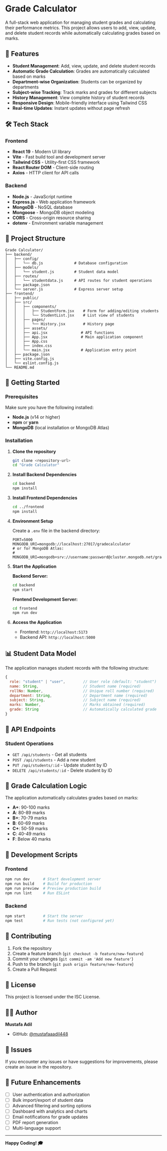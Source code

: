 # Grade Calculator

A full-stack web application for managing student grades and calculating their performance metrics. This project allows users to add, view, update, and delete student records while automatically calculating grades based on marks.

## 🚀 Features

- **Student Management**: Add, view, update, and delete student records
- **Automatic Grade Calculation**: Grades are automatically calculated based on marks
- **Department-wise Organization**: Students can be organized by departments
- **Subject-wise Tracking**: Track marks and grades for different subjects
- **History Management**: View complete history of student records
- **Responsive Design**: Mobile-friendly interface using Tailwind CSS
- **Real-time Updates**: Instant updates without page refresh

## 🛠️ Tech Stack

### Frontend
- **React 19** - Modern UI library
- **Vite** - Fast build tool and development server
- **Tailwind CSS** - Utility-first CSS framework
- **React Router DOM** - Client-side routing
- **Axios** - HTTP client for API calls

### Backend
- **Node.js** - JavaScript runtime
- **Express.js** - Web application framework
- **MongoDB** - NoSQL database
- **Mongoose** - MongoDB object modeling
- **CORS** - Cross-origin resource sharing
- **dotenv** - Environment variable management

## 📁 Project Structure

```
Grade Calculator/
├── backend/
│   ├── config/
│   │   └── db.js              # Database configuration
│   ├── models/
│   │   └── student.js         # Student data model
│   ├── routes/
│   │   └── studentdata.js     # API routes for student operations
│   ├── package.json
│   └── server.js              # Express server setup
├── frontend/
│   ├── public/
│   ├── src/
│   │   ├── components/
│   │   │   ├── StudentForm.jsx    # Form for adding/editing students
│   │   │   └── StudentList.jsx    # List view of students
│   │   ├── pages/
│   │   │   └── History.jsx        # History page
│   │   ├── assets/
│   │   ├── api.jsx               # API functions
│   │   ├── App.jsx               # Main application component
│   │   ├── App.css
│   │   ├── index.css
│   │   └── main.jsx              # Application entry point
│   ├── package.json
│   ├── vite.config.js
│   └── eslint.config.js
└── README.md
```

## 🚦 Getting Started

### Prerequisites

Make sure you have the following installed:
- **Node.js** (v14 or higher)
- **npm** or **yarn**
- **MongoDB** (local installation or MongoDB Atlas)

### Installation

1. **Clone the repository**
   ```bash
   git clone <repository-url>
   cd "Grade Calculator"
   ```

2. **Install Backend Dependencies**
   ```bash
   cd backend
   npm install
   ```

3. **Install Frontend Dependencies**
   ```bash
   cd ../frontend
   npm install
   ```

4. **Environment Setup**
   
   Create a `.env` file in the backend directory:
   ```env
   PORT=5000
   MONGODB_URI=mongodb://localhost:27017/gradecalculator
   # or for MongoDB Atlas:
   # MONGODB_URI=mongodb+srv://username:password@cluster.mongodb.net/gradecalculator
   ```

5. **Start the Application**

   **Backend Server:**
   ```bash
   cd backend
   npm start
   ```

   **Frontend Development Server:**
   ```bash
   cd frontend
   npm run dev
   ```

6. **Access the Application**
   - Frontend: `http://localhost:5173`
   - Backend API: `http://localhost:5000`

## 📊 Student Data Model

The application manages student records with the following structure:

```javascript
{
  role: "student" | "user",        // User role (default: "student")
  name: String,                    // Student name (required)
  rollNo: Number,                  // Unique roll number (required)
  department: String,              // Department name (required)
  subject: String,                 // Subject name (required)
  marks: Number,                   // Marks obtained (required)
  grade: String                    // Automatically calculated grade
}
```

## 🔗 API Endpoints

### Student Operations

- `GET /api/students` - Get all students
- `POST /api/students` - Add a new student
- `PUT /api/students/:id` - Update student by ID
- `DELETE /api/students/:id` - Delete student by ID

## 🎨 Grade Calculation Logic

The application automatically calculates grades based on marks:
- **A+**: 90-100 marks
- **A**: 80-89 marks
- **B+**: 70-79 marks
- **B**: 60-69 marks
- **C+**: 50-59 marks
- **C**: 40-49 marks
- **F**: Below 40 marks

## 🔧 Development Scripts

### Frontend
```bash
npm run dev      # Start development server
npm run build    # Build for production
npm run preview  # Preview production build
npm run lint     # Run ESLint
```

### Backend
```bash
npm start        # Start the server
npm test         # Run tests (not configured yet)
```

## 🤝 Contributing

1. Fork the repository
2. Create a feature branch (`git checkout -b feature/new-feature`)
3. Commit your changes (`git commit -am 'Add new feature'`)
4. Push to the branch (`git push origin feature/new-feature`)
5. Create a Pull Request

## 📝 License

This project is licensed under the ISC License.

## 👨‍💻 Author

**Mustafa Adil**
- GitHub: [@mustafaaadil448](https://github.com/mustafaaadil448)

## 🐛 Issues

If you encounter any issues or have suggestions for improvements, please create an issue in the repository.

## 🚀 Future Enhancements

- [ ] User authentication and authorization
- [ ] Bulk import/export of student data
- [ ] Advanced filtering and sorting options
- [ ] Dashboard with analytics and charts
- [ ] Email notifications for grade updates
- [ ] PDF report generation
- [ ] Multi-language support

---

**Happy Coding! 🎓**
